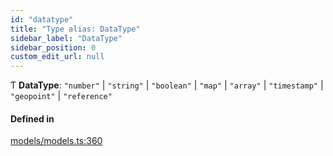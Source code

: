 ```yaml
---
id: "datatype"
title: "Type alias: DataType"
sidebar_label: "DataType"
sidebar_position: 0
custom_edit_url: null
---
```


Ƭ **DataType**: ``"number"`` \| ``"string"`` \| ``"boolean"`` \| ``"map"`` \| ``"array"`` \| ``"timestamp"`` \| ``"geopoint"`` \| ``"reference"``

#### Defined in

[models/models.ts:360](https://github.com/Camberi/firecms/blob/42dd384/src/models/models.ts#L360)
